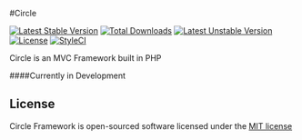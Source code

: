 #Circle

[![Latest Stable Version](https://poser.pugx.org/circleframework/framework/v/stable)](https://packagist.org/packages/circleframework/framework) [![Total Downloads](https://poser.pugx.org/circleframework/framework/downloads)](https://packagist.org/packages/circleframework/framework) [![Latest Unstable Version](https://poser.pugx.org/circleframework/framework/v/unstable)](https://packagist.org/packages/circleframework/framework) [![License](https://poser.pugx.org/circleframework/framework/license)](https://packagist.org/packages/circleframework/framework)
[![StyleCI](https://styleci.io/repos/52567628/shield)](https://styleci.io/repos/52567628)

Circle is an MVC Framework built in PHP 

####Currently in Development

## License

Circle Framework is open-sourced software licensed under the [MIT license](http://opensource.org/licenses/MIT)
